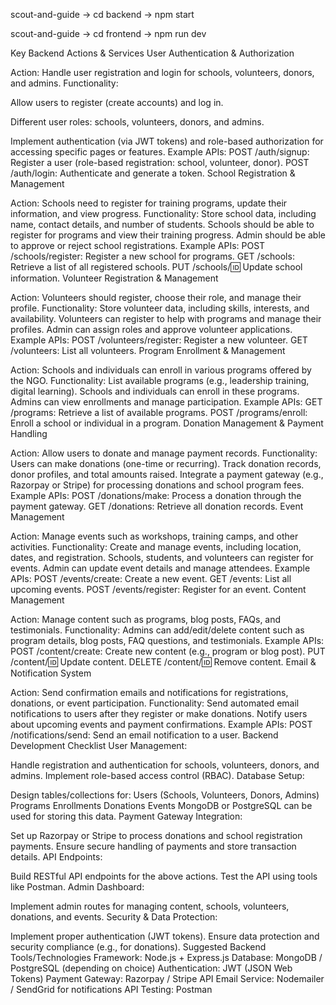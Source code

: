 <!-- for backend -->
scout-and-guide -> cd backend -> npm start

<!-- for frontend -->
scout-and-guide -> cd frontend -> npm run dev

<!-- Let's Start -->

Key Backend Actions & Services
User Authentication & Authorization



Action: Handle user registration and login for schools, volunteers, donors, and admins.
Functionality:

Allow users to register (create accounts) and log in.

Different user roles: schools, volunteers, donors, and admins.

Implement authentication (via JWT tokens) and role-based authorization for accessing specific pages or features.
Example APIs:
POST /auth/signup: Register a user (role-based registration: school, volunteer, donor).
POST /auth/login: Authenticate and generate a token.
School Registration & Management

Action: Schools need to register for training programs, update their information, and view progress.
Functionality:
Store school data, including name, contact details, and number of students.
Schools should be able to register for programs and view their training progress.
Admin should be able to approve or reject school registrations.
Example APIs:
POST /schools/register: Register a new school for programs.
GET /schools: Retrieve a list of all registered schools.
PUT /schools/:id: Update school information.
Volunteer Registration & Management

Action: Volunteers should register, choose their role, and manage their profile.
Functionality:
Store volunteer data, including skills, interests, and availability.
Volunteers can register to help with programs and manage their profiles.
Admin can assign roles and approve volunteer applications.
Example APIs:
POST /volunteers/register: Register a new volunteer.
GET /volunteers: List all volunteers.
Program Enrollment & Management

Action: Schools and individuals can enroll in various programs offered by the NGO.
Functionality:
List available programs (e.g., leadership training, digital learning).
Schools and individuals can enroll in these programs.
Admins can view enrollments and manage participation.
Example APIs:
GET /programs: Retrieve a list of available programs.
POST /programs/enroll: Enroll a school or individual in a program.
Donation Management & Payment Handling

Action: Allow users to donate and manage payment records.
Functionality:
Users can make donations (one-time or recurring).
Track donation records, donor profiles, and total amounts raised.
Integrate a payment gateway (e.g., Razorpay or Stripe) for processing donations and school program fees.
Example APIs:
POST /donations/make: Process a donation through the payment gateway.
GET /donations: Retrieve all donation records.
Event Management

Action: Manage events such as workshops, training camps, and other activities.
Functionality:
Create and manage events, including location, dates, and registration.
Schools, students, and volunteers can register for events.
Admin can update event details and manage attendees.
Example APIs:
POST /events/create: Create a new event.
GET /events: List all upcoming events.
POST /events/register: Register for an event.
Content Management

Action: Manage content such as programs, blog posts, FAQs, and testimonials.
Functionality:
Admins can add/edit/delete content such as program details, blog posts, FAQ questions, and testimonials.
Example APIs:
POST /content/create: Create new content (e.g., program or blog post).
PUT /content/:id: Update content.
DELETE /content/:id: Remove content.
Email & Notification System

Action: Send confirmation emails and notifications for registrations, donations, or event participation.
Functionality:
Send automated email notifications to users after they register or make donations.
Notify users about upcoming events and payment confirmations.
Example APIs:
POST /notifications/send: Send an email notification to a user.
Backend Development Checklist
User Management:

Handle registration and authentication for schools, volunteers, donors, and admins.
Implement role-based access control (RBAC).
Database Setup:

Design tables/collections for:
Users (Schools, Volunteers, Donors, Admins)
Programs
Enrollments
Donations
Events
MongoDB or PostgreSQL can be used for storing this data.
Payment Gateway Integration:

Set up Razorpay or Stripe to process donations and school registration payments.
Ensure secure handling of payments and store transaction details.
API Endpoints:

Build RESTful API endpoints for the above actions.
Test the API using tools like Postman.
Admin Dashboard:

Implement admin routes for managing content, schools, volunteers, donations, and events.
Security & Data Protection:

Implement proper authentication (JWT tokens).
Ensure data protection and security compliance (e.g., for donations).
Suggested Backend Tools/Technologies
Framework: Node.js + Express.js
Database: MongoDB / PostgreSQL (depending on choice)
Authentication: JWT (JSON Web Tokens)
Payment Gateway: Razorpay / Stripe API
Email Service: Nodemailer / SendGrid for notifications
API Testing: Postman